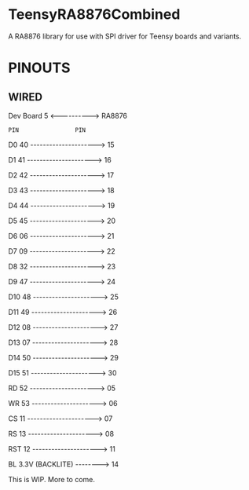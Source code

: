 # TeensyRA8876Combined
A RA8876 library for use with SPI driver for Teensy boards and variants.

# PINOUTS
## WIRED
Dev Board 5 <----------> RA8876

    PIN                PIN

D0  40 --------------------->  15

D1  41 --------------------->  16

D2  42 --------------------->  17

D3  43 --------------------->  18

D4  44 --------------------->  19

D5  45 --------------------->  20

D6  06 --------------------->  21

D7  09 --------------------->  22

D8  32 --------------------->  23

D9  47 --------------------->  24

D10 48 --------------------->  25

D11 49 --------------------->  26

D12 08 --------------------->  27

D13 07 --------------------->  28

D14 50 --------------------->  29

D15 51 --------------------->  30

RD  52 --------------------->  05

WR  53 --------------------->  06

CS  11 --------------------->  07

RS  13 --------------------->  08

RST 12 --------------------->  11

BL  3.3V (BACKLITE) -------->  14

This is WIP. More to come.
